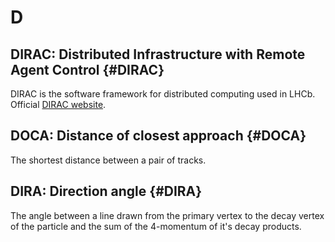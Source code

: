 # D

## DIRAC: Distributed Infrastructure with Remote Agent Control {#DIRAC}

DIRAC is the software framework for distributed computing used in LHCb.
Official [DIRAC website](http://diracgrid.org/).

## DOCA: Distance of closest approach {#DOCA}

The shortest distance between a pair of tracks.

## DIRA: Direction angle {#DIRA}

The angle between a line drawn from the primary vertex to the decay vertex of the particle and the sum of the 4-momentum of it's decay products.
